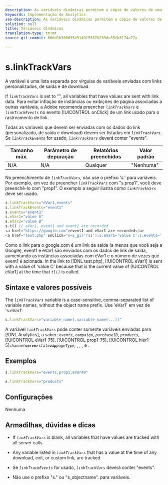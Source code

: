 ```yaml
---
description: As variáveis dinâmicas permitem a cópia de valores de uma variável para outra sem precisar digitar os valores completos várias vezes nas solicitações de imagem do site.
keywords: Implementação do Analytics
seo-description: As variáveis dinâmicas permitem a cópia de valores de uma variável para outra sem precisar digitar os valores completos várias vezes nas solicitações de imagem do site.
solution: null
title: Variáveis dinâmicas
translation-type: tm+mt
source-git-commit: 60dd1b300035e5149f53870239de85fb3174a77a

---
```



# s.linkTrackVars

A variável é uma lista separada por vírgulas de variáveis enviadas com links personalizados, de saída e de download.

If *`linkTrackVars`* is set to "", all variables that have values are sent with link data. Para evitar inflação de instâncias ou exibições de página associadas a outras variáveis, a Adobe recomenda preencher *`linkTrackVars`* e *`linkTrackEvents`* no evento [!UICONTROL onClick] de um link usado para o rastreamento de link.

Todas as variáveis que devem ser enviadas com os dados do link (personalizado, de saída e download) devem ser listadas em *`linkTrackVars`*. Se *`linkTrackEvents`* for usado, *`linkTrackVars`* deverá conter "events".

| Tamanho máx. | Parâmetro de depuração | Relatórios preenchidos | Valor padrão |
|---|---|---|---|
| N/A | N/A | Qualquer | "Nenhuma" |

No preenchimento de *`linkTrackVars`*, não use o prefixo 's.' para variáveis. Por exemplo, em vez de preencher *`linkTrackVars`* com "s.prop1", você deve preenchê-lo com "prop1". O exemplo a seguir ilustra como *`linkTrackVars`* deve ser usado.

```js
s.linkTrackVars="eVar1,events" 
s.linkTrackEvents="event1" 
s.events="event1" 
s.eVar1="value A" 
s.eVar2="value B" 
s.t() // eVar1, event1 and event2 are recorded 
<a href="https://google.com">event1 and eVar1 are recorded</a> 
<a href="test.php" onClick="s=s_gi('rs1');s.eVar1='value C';s.events='';s.tl(this,'o')">eVar1 is recorded</a> 
```

Como o link para o google.com é um link de saída (a menos que você seja a Google), event1 e eVar1 são enviados com os dados de link de saída, aumentando as instâncias associadas com eVar1 e o número de vezes que event1 é acionada. In the link to [!DNL test.php], [!UICONTROL eVar1] is sent with a value of 'value C' because that is the current value of [!UICONTROL eVar1] at the time that *`tl()`* is called.

## Sintaxe e valores possíveis

The *`linkTrackVars`* variable is a case-sensitive, comma-separated list of variable names, without the object name prefix. Use 'eVar1' em vez de 's.eVar1'.

```js
s.linkTrackVars="variable_name[,variable_name[...]]"
```

A variável *`linkTrackVars`* pode conter somente variáveis enviadas para [!DNL Analytics], a saber: *`events`*, *`campaign`*, *`purchaseID`*, *`products`*, [!UICONTROL eVar1-75], [!UICONTROL prop1-75], [!UICONTROL hier1-5]*`channel`**`server`**`state`**`zip`**`pageType`*, , , , e .

## Exemplos

```js
s.linkTrackVars="events,prop1,eVar49"
```

```js
s.linkTrackVars="products"
```

## Configurações

Nenhuma

## Armadilhas, dúvidas e dicas

* If *`linkTrackVars`* is blank, all variables that have values are tracked with all server calls.
* Any variable listed in *`linkTrackVars`* that has a value at the time of any download, exit, or custom link, are tracked.
* Se *`linkTrackEvents`* for usado, *`linkTrackVars`* deverá conter "events".

* Não use o prefixo "s." ou "s_objectname". para variáveis.